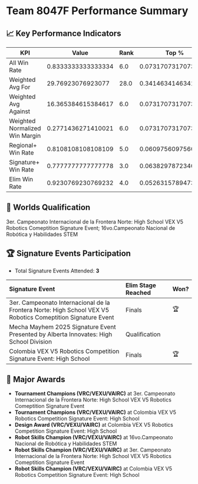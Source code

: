 # Team 8047F Performance Summary

## 📈 Key Performance Indicators
| KPI | Value | Rank | Top % |
| --- | ----- | ---- | ----- |
| All Win Rate | 0.8333333333333334 | 6.0 | 0.07317073170731707 |
| Weighted Avg For | 29.76923076923077 | 28.0 | 0.34146341463414637 |
| Weighted Avg Against | 16.365384615384617 | 6.0 | 0.07317073170731707 |
| Weighted Normalized Win Margin | 0.2771436271410021 | 6.0 | 0.07317073170731707 |
| Regional+ Win Rate | 0.8108108108108109 | 5.0 | 0.06097560975609756 |
| Signature+ Win Rate | 0.7777777777777778 | 3.0 | 0.06382978723404255 |
| Elim Win Rate | 0.9230769230769232 | 4.0 | 0.05263157894736842 |


## 🎯 Worlds Qualification
3er. Campeonato Internacional de la Frontera Norte: High School VEX V5 Robotics Comeptition Signature Event; 16vo.Campeonato Nacional de Robótica y Habilidades STEM

## 🏆 Signature Events Participation
- Total Signature Events Attended: **3**

| Signature Event | Elim Stage Reached | Won? |
|:----------------|:-------------------|:----|
| 3er. Campeonato Internacional de la Frontera Norte: High School VEX V5 Robotics Comeptition Signature Event | Finals | 🏆 |
| Mecha Mayhem 2025 Signature Event Presented by Alberta Innovates: High School Division | Qualification |  |
| Colombia VEX V5 Robotics Competition Signature Event: High School | Finals | 🏆 |


## 🥇 Major Awards
- **Tournament Champions (VRC/VEXU/VAIRC)** at 3er. Campeonato Internacional de la Frontera Norte: High School VEX V5 Robotics Comeptition Signature Event
- **Tournament Champions (VRC/VEXU/VAIRC)** at Colombia VEX V5 Robotics Competition Signature Event: High School
- **Design Award (VRC/VEXU/VAIRC)** at Colombia VEX V5 Robotics Competition Signature Event: High School
- **Robot Skills Champion (VRC/VEXU/VAIRC)** at 16vo.Campeonato Nacional de Robótica y Habilidades STEM
- **Robot Skills Champion (VRC/VEXU/VAIRC)** at 3er. Campeonato Internacional de la Frontera Norte: High School VEX V5 Robotics Comeptition Signature Event
- **Robot Skills Champion (VRC/VEXU/VAIRC)** at Colombia VEX V5 Robotics Competition Signature Event: High School

